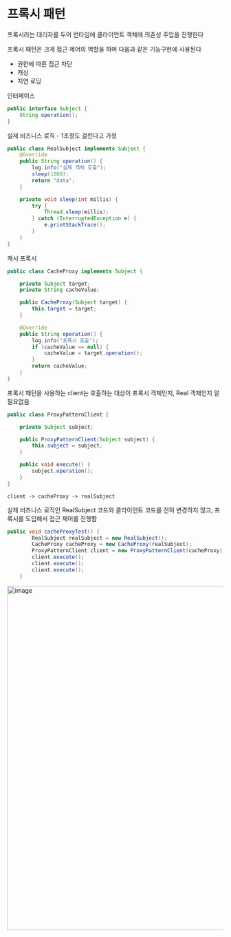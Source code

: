 # 프록시 패턴
프록시라는 대리자를 두어 런타임에 클라이언트 객체에 의존성 주입을 진행한다

프록시 패턴은 크게 접근 제어의 역할을 하며 다음과 같은 기능구현에 사용된다
- 권한에 따른 접근 차단 
- 캐싱
- 지연 로딩

인터페이스
```java
public interface Subject {
    String operation();
}
```

실제 비즈니스 로직 - 1초정도 걸린다고 가정

```java
public class RealSubject implements Subject {
    @Override
    public String operation() {
        log.info("실제 객체 호출");
        sleep(1000);
        return "data";
    }

    private void sleep(int millis) {
        try {
            Thread.sleep(millis);
        } catch (InterruptedException e) {
            e.printStackTrace();
        }
    }
}
```

캐시 프록시

```java
public class CacheProxy implements Subject {

    private Subject target;
    private String cacheValue;

    public CacheProxy(Subject target) {
        this.target = target;
    }

    @Override
    public String operation() {
        log.info("프록시 호출");
        if (cacheValue == null) {
            cacheValue = target.operation();
        }
        return cacheValue;
    }
}
```

프록시 패턴을 사용하는 client는 호출하는 대상이 프록시 객체인지, Real 객체인지 알 필요없음

```java
public class ProxyPatternClient {

    private Subject subject;

    public ProxyPatternClient(Subject subject) {
        this.subject = subject;
    }

    public void execute() {
        subject.operation();
    }
}
```

`client -> cacheProxy -> realSubject` 

실제 비즈니스 로직인 RealSubject 코드와 클라이언트 코드를 전혀 변경하지 않고, 프록시를 도입해서 접근 제어를 진행함

```java
public void cacheProxyTest() {
        RealSubject realSubject = new RealSubject();
        CacheProxy cacheProxy = new CacheProxy(realSubject);
        ProxyPatternClient client = new ProxyPatternClient(cacheProxy);
        client.execute();
        client.execute();
        client.execute();
    }
```

<img width="800" alt="image" src="https://github.com/hanuk96/TIL/assets/12428689/e2d26ddd-165e-44bc-af5b-49c92d7501be">
